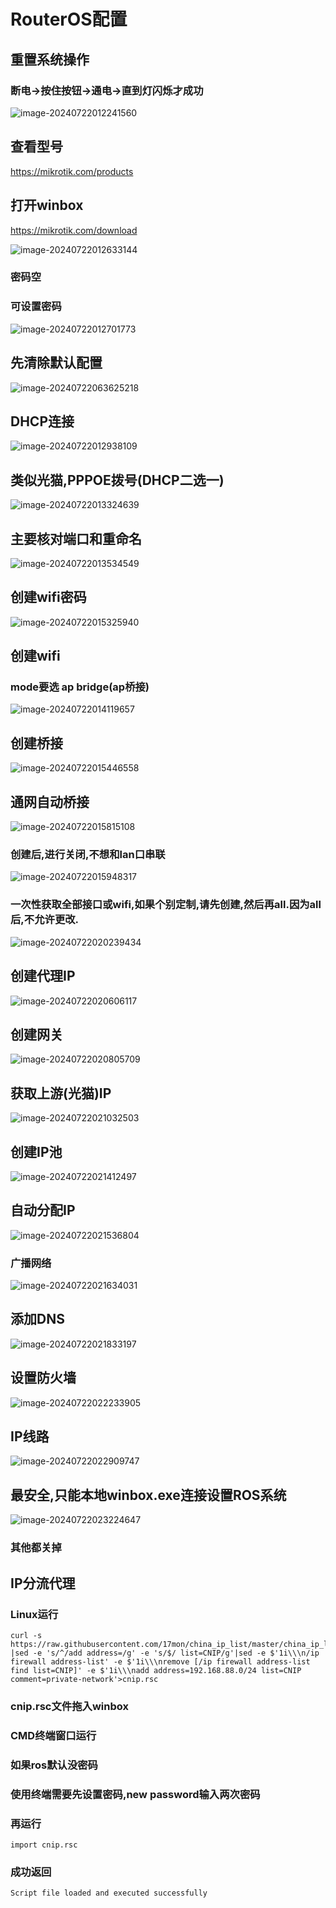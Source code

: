 # RouterOS配置

## 重置系统操作

### 断电->按住按钮->通电->直到灯闪烁才成功

![image-20240722012241560](./assets/image-20240722012241560.png)

## 查看型号

https://mikrotik.com/products

## 打开winbox

https://mikrotik.com/download

![image-20240722012633144](./assets/image-20240722012633144.png)

### 密码空

### 可设置密码

![image-20240722012701773](./assets/image-20240722012701773.png)

## 先清除默认配置

![image-20240722063625218](./assets/image-20240722063625218.png)

## DHCP连接

![image-20240722012938109](./assets/image-20240722012938109.png)

## 类似光猫,PPPOE拨号(DHCP二选一)

![image-20240722013324639](./assets/image-20240722013324639.png)

## 主要核对端口和重命名

![image-20240722013534549](./assets/image-20240722013534549.png)

## 创建wifi密码

![image-20240722015325940](./assets/image-20240722015325940.png)

## 创建wifi

### mode要选 ap bridge(ap桥接)

![image-20240722014119657](./assets/image-20240722014119657.png)

## 创建桥接

![image-20240722015446558](./assets/image-20240722015446558.png)

## 通网自动桥接

![image-20240722015815108](./assets/image-20240722015815108.png)

### 创建后,进行关闭,不想和lan口串联

![image-20240722015948317](./assets/image-20240722015948317.png)

### 一次性获取全部接口或wifi,如果个别定制,请先创建,然后再all.因为all后,不允许更改.

![image-20240722020239434](./assets/image-20240722020239434.png)

## 创建代理IP

![image-20240722020606117](./assets/image-20240722020606117.png)

## 创建网关

![image-20240722020805709](./assets/image-20240722020805709.png)

## 获取上游(光猫)IP

![image-20240722021032503](./assets/image-20240722021032503.png)

## 创建IP池

![image-20240722021412497](./assets/image-20240722021412497.png)

## 自动分配IP

![image-20240722021536804](./assets/image-20240722021536804.png)

### 广播网络

![image-20240722021634031](./assets/image-20240722021634031.png)

## 添加DNS

![image-20240722021833197](./assets/image-20240722021833197.png)

## 设置防火墙

![image-20240722022233905](./assets/image-20240722022233905.png)

## IP线路

![image-20240722022909747](./assets/image-20240722022909747.png)

## 最安全,只能本地winbox.exe连接设置ROS系统

![image-20240722023224647](./assets/image-20240722023224647.png)

### 其他都关掉

## IP分流代理

### Linux运行

```
curl -s https://raw.githubusercontent.com/17mon/china_ip_list/master/china_ip_list.txt |sed -e 's/^/add address=/g' -e 's/$/ list=CNIP/g'|sed -e $'1i\\\n/ip firewall address-list' -e $'1i\\\nremove [/ip firewall address-list find list=CNIP]' -e $'1i\\\nadd address=192.168.88.0/24 list=CNIP comment=private-network'>cnip.rsc
```

### cnip.rsc文件拖入winbox

### CMD终端窗口运行

### 如果ros默认没密码

### 使用终端需要先设置密码,new password输入两次密码

### 再运行

```
import cnip.rsc
```

### 成功返回

```
Script file loaded and executed successfully
```

